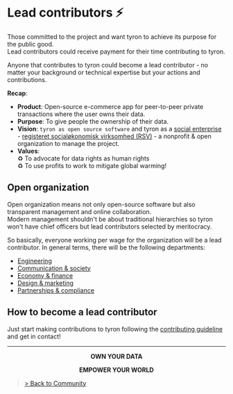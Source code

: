 # Lead contributors :zap:
Those committed to the project and want tyron to achieve its purpose for the public good.  
Lead contributors could receive payment for their time contributing to tyron.

Anyone that contributes to tyron could become a lead contributor - no matter your background or technical expertise but your actions and contributions. 

**Recap**:
- **Product**: Open-source e-commerce app for peer-to-peer private transactions where the user owns their data.  
- **Purpose**: To give people the ownership of their data.
- **Vision**: ```tyron as open source software``` and tyron as a [social enterprise](https://www.investopedia.com/terms/s/social-enterprise.asp) - [registeret socialøkonomisk virksomhed (RSV)](https://github.com/tyronNetwork/tyron/blob/master/partnerships&compliance/files/incorporation.md) - a nonprofit & open organization to manage the project.
- **Values**:  
:recycle: To advocate for data rights as human rights  
:recycle: To use profits to work to mitigate global warming!

## Open organization
Open organization means not only open-source software but also transparent management and online collaboration.  
Modern management shouldn't be about traditional hierarchies so tyron won't have chief officers but lead contributors selected by meritocracy.

So basically, everyone working per wage for the organization will be a lead contributor. In general terms, there will be the following departments:
- [Engineering](https://github.com/tyronNetwork/tyron/blob/master/community/contributors/engineering.md)
- [Communication & society](https://github.com/tyronNetwork/tyron/blob/master/community/contributors/communication&society.md)
- [Economy & finance](https://github.com/tyronNetwork/tyron/blob/master/community/contributors/economy&finance.md)
- [Design & marketing](https://github.com/tyronNetwork/tyron/blob/master/community/contributors/design&marketing.md)
- [Partnerships & compliance](https://github.com/tyronNetwork/tyron/blob/master/community/contributors/partnerships&compliance.md)

## How to become a lead contributor
Just start making contributions to tyron following the [contributing guideline](https://github.com/tyronNetwork/tyron/blob/master/CONTRIBUTING.md) and get in contact!

---

<div style="text-align:center">
 <p><b>OWN YOUR DATA</b></p>
 <p><b>EMPOWER YOUR WORLD</b></p>
</div>

> <a href="/community"> > Back to Community </a>
